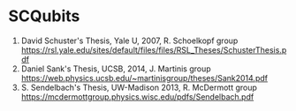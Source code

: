 # SCQubits
1. David Schuster's Thesis, Yale U, 2007, R. Schoelkopf group
   https://rsl.yale.edu/sites/default/files/files/RSL_Theses/SchusterThesis.pdf
2. Daniel Sank's Thesis, UCSB, 2014, J. Martinis group
   https://web.physics.ucsb.edu/~martinisgroup/theses/Sank2014.pdf
3. S. Sendelbach's Thesis, UW-Madison 2013, R. McDermott group
   https://mcdermottgroup.physics.wisc.edu/pdfs/Sendelbach.pdf
   
